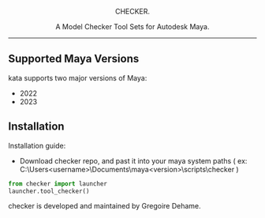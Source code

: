 <p align=center>CHECKER.</p>
<p align=center> A Model Checker Tool Sets for Autodesk Maya.</p>

---

 Supported Maya Versions
-----------------------

 kata supports two major versions of Maya:
- 2022
- 2023
     
   
 Installation
-----------------------
 
 Installation guide:
 - Download checker repo, and past it into your maya system paths ( ex: C:\Users\<username>\Documents\maya\<version>\scripts\checker )
```py
from checker import launcher
launcher.tool_checker()
```

checker is developed and maintained by Gregoire Dehame.
